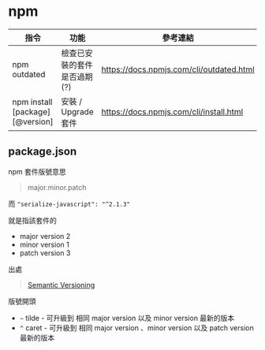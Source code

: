 # npm

| 指令                            | 功能                        | 參考連結                                 |
| ------------------------------- | --------------------------- | ---------------------------------------- |
| npm outdated                    | 檢查已安裝的套件是否過期(?) | https://docs.npmjs.com/cli/outdated.html |
| npm install [package][@version] | 安裝 / Upgrade 套件         | https://docs.npmjs.com/cli/install.html  |

## package.json

npm 套件版號意思

> major.minor.patch

而 `"serialize-javascript": "^2.1.3"`

就是指該套件的

- major version 2
- minor version 1
- patch version 3

出處

> [Semantic Versioning](https://semver.org/)

版號開頭

- `~` tilde - 可升級到 相同 major version 以及 minor version 最新的版本
- `^` caret - 可升級到 相同 major version 、minor version 以及 patch version 最新的版本
